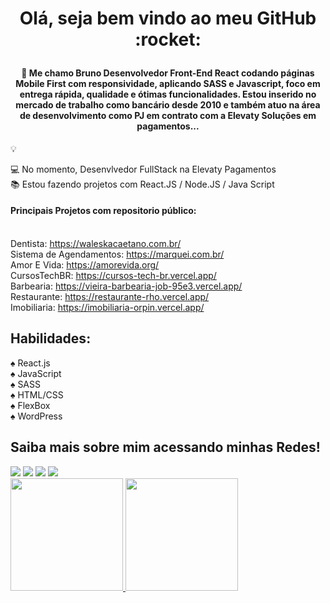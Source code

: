 <h1 align="center"> Olá, seja bem vindo ao meu GitHub :rocket: </p>

#### <p align="center">:man: Me chamo Bruno Desenvolvedor Front-End React codando páginas Mobile First com responsividade, aplicando SASS e Javascript, foco em entrega rápida, qualidade e ótimas funcionalidades. Estou inserido no mercado de trabalho como bancário desde 2010 e também atuo na área de desenvolvimento como PJ em contrato com a Elevaty Soluções em pagamentos...

 :bulb:  </p>

💻 No momento, Desenvlvedor FullStack na Elevaty Pagamentos<br>
📚 Estou fazendo projetos com React.JS / Node.JS / Java Script <br>

#### Principais Projetos com repositorio público:<br><br>

Dentista: https://waleskacaetano.com.br/<br>
Sistema de Agendamentos: https://marquei.com.br/<br>
Amor E Vida: https://amorevida.org/<br>
CursosTechBR: https://cursos-tech-br.vercel.app/<br>
Barbearia: https://vieira-barbearia-job-95e3.vercel.app/<br>
Restaurante: https://restaurante-rho.vercel.app/<br>
Imobiliaria: https://imobiliaria-orpin.vercel.app/<br>

## Habilidades:
:spades: React.js<br>
:spades: JavaScript<br>
:spades: SASS<br>
:spades: HTML/CSS<br>
:spades: FlexBox<br>
:spades: WordPress<br>

## Saiba mais sobre mim acessando minhas Redes!
<div>
 <a href="https://www.linkedin.com/in/bruno-holanda-70764364/" target="_blank"><img src="https://img.shields.io/badge/-LinkedIn-%230077B5?style=for-the-badge&logo=linkedin&logoColor=white" target="_blank"></a>
 <a href = "mailto:holanda_rodrigues@hotmail.com"><img src="https://img.shields.io/badge/Gmail-D14836?style=for-the-badge&logo=gmail&logoColor=white" target="_blank"></a>
<a href="https://www.instagram.com/brunoholandaa/" target="_blank"><img src="https://img.shields.io/badge/-Instagram-%23E4405F?style=for-the-badge&logo=instagram&logoColor=white" target="_blank"></a> 
<a href="https://www.youtube.com/nerdkingteam" target="_blank"><img src="https://img.shields.io/badge/YouTube-FF0000?style=for-the-badge&logo=youtube&logoColor=white" target="_blank"></a>
</div>

<div>
<a href="https://github.com/brunoholanda">
<img height="180em" src="https://github-readme-stats.vercel.app/api/top-langs/?username=brunoholanda&layout=compact&langs_count=7&theme=dracula"/>
<img height="180em" src="https://github-readme-stats.vercel.app/api?username=brunoholanda&show_icons=true&theme=dracula&include_all_commits=true&count_private=true"/>
</div>
